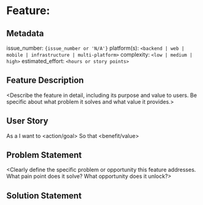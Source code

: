 # Feature: <feature name>

## Metadata
issue_number: `{issue_number or 'N/A'}`
platform(s): `<backend | web | mobile | infrastructure | multi-platform>`
complexity: `<low | medium | high>`
estimated_effort: `<hours or story points>`

## Feature Description
<Describe the feature in detail, including its purpose and value to users. Be specific about what problem it solves and what value it provides.>

## User Story
As a <type of user>
I want to <action/goal>
So that <benefit/value>

## Problem Statement
<Clearly define the specific problem or opportunity this feature addresses. What pain point does it solve? What opportunity does it unlock?>

## Solution Statement
<Describe the proposed solution approach and how it solves the problem. Include high-level technical approach and key design decisions.>
